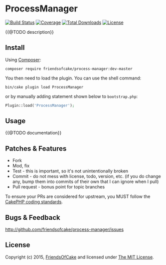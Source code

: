 # ProcessManager

[![Build Status](https://img.shields.io/travis/FriendsOfCake/ProcessManager/master.svg?style=flat-square)](https://travis-ci.org/FriendsOfCake/ProcessManager)
[![Coverage](https://img.shields.io/coveralls/FriendsOfCake/ProcessManager/master.svg?style=flat-square)](https://coveralls.io/r/FriendsOfCake/ProcessManager)
[![Total Downloads](https://img.shields.io/packagist/dt/friendsofcake/process-manager.svg?style=flat-square)](https://packagist.org/packages/friendsofcake/process-manager)
[![License](https://img.shields.io/badge/license-MIT-blue.svg?style=flat-square)](LICENSE)

{{@TODO description}}

## Install

Using [Composer][composer]:

```
composer require friendsofcake/process-manager:dev-master
```

You then need to load the plugin. You can use the shell command:

```
bin/cake plugin load ProcessManager
```

or by manually adding statement shown below to `bootstrap.php`:

```php
Plugin::load('ProcessManager');
```

## Usage

{{@TODO documentation}}

## Patches & Features

* Fork
* Mod, fix
* Test - this is important, so it's not unintentionally broken
* Commit - do not mess with license, todo, version, etc. (if you do change any, bump them into commits of
their own that I can ignore when I pull)
* Pull request - bonus point for topic branches

To ensure your PRs are considered for upstream, you MUST follow the [CakePHP coding standards][standards].

## Bugs & Feedback

http://github.com/friendsofcake/process-manager/issues

## License

Copyright (c) 2015, [FriendsOfCake][foc] and licensed under [The MIT License][mit].

[cakephp]:http://cakephp.org
[composer]:http://getcomposer.org
[mit]:http://www.opensource.org/licenses/mit-license.php
[foc]:http://friendsofcake.com
[standards]:http://book.cakephp.org/3.0/en/contributing/cakephp-coding-conventions.html
